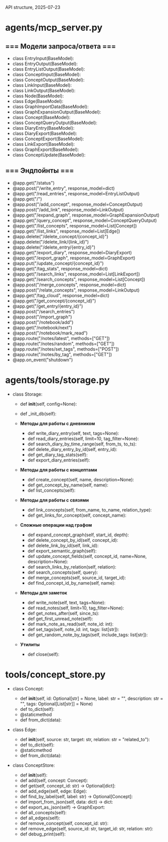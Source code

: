 API structure, 2025-07-23

# agents/mcp_server.py

## === Модели запроса/ответа ===

- class EntryInput(BaseModel):
- class EntryOutput(BaseModel):
- class EntryListOutput(BaseModel):
- class ConceptInput(BaseModel):
- class ConceptOutput(BaseModel):
- class LinkInput(BaseModel):
- class LinkOutput(BaseModel):
- class Node(BaseModel):
- class Edge(BaseModel):
- class GraphImportData(BaseModel):
- class GraphExpansionOutput(BaseModel):
- class Concept(BaseModel):
- class ConceptQueryOutput(BaseModel):
- class DiaryEntry(BaseModel):
- class DiaryExport(BaseModel):
- class ConceptExport(BaseModel):
- class LinkExport(BaseModel):
- class GraphExport(BaseModel):
- class ConceptUpdate(BaseModel):

## === Эндпойнты ===

- @app.get("/status")
- @app.post("/write_entry", response_model=dict)
- @app.get("/read_entries", response_model=EntryListOutput)
- @app.get("/")
- @app.post("/add_concept", response_model=ConceptOutput)
- @app.post("/add_link", response_model=LinkOutput)
- @app.get("/expand_graph", response_model=GraphExpansionOutput)
- @app.get("/query_concept", response_model=ConceptQueryOutput)
- @app.get("/list_concepts", response_model=List[Concept])
- @app.get("/list_links", response_model=List[Edge])
- @app.delete("/delete_concept/{concept_id}")
- @app.delete("/delete_link/{link_id}")
- @app.delete("/delete_entry/{entry_id}")
- @app.get("/export_diary", response_model=DiaryExport)
- @app.get("/export_graph", response_model=GraphExport)
- @app.put("/update_concept/{concept_id}")
- @app.get("/tag_stats", response_model=dict)
- @app.get("/search_links", response_model=List[LinkExport])
- @app.get("/search_concepts", response_model=List[Concept])
- @app.post("/merge_concepts", response_model=dict)
- @app.post("/relate_concepts", response_model=LinkOutput)
- @app.get("/tag_cloud", response_model=dict)
- @app.get("/get_concept/{concept_id}")
- @app.get("/get_entry/{entry_id}")
- @app.post("/search_entries")
- @app.post("/import_graph")
- @app.post("/notebook/add")
- @app.get("/notebook/next")
- @app.post("/notebook/mark_read")
- @app.route("/notes/latest", methods=["GET"])
- @app.route("/notes/random", methods=["GET"])
- @app.route("/notes/set_tags", methods=["POST"])
- @app.route("/notes/by_tag", methods=["GET"])
- @app.on_event("shutdown")

# agents/tools/storage.py

- class Storage:
  - def __init__(self, config=None):
  - def _init_db(self):
  - **Методы для работы с дневником**
    - def write_diary_entry(self, text, tags=None):
    - def read_diary_entries(self, limit=10, tag_filter=None):
    - def search_diary_by_time_range(self, from_ts, to_ts):
    - def delete_diary_entry_by_id(self, entry_id):
    - def get_diary_tag_stats(self):
    - def export_diary_entries(self):
  - **Методы для работы с концептами**
    - def create_concept(self, name, description=None):
    - def get_concept_by_name(self, name):
    - def list_concepts(self):
  - **Методы для работы с связями**
    - def link_concepts(self, from_name, to_name, relation_type):
    - def get_links_for_concept(self, concept_name):
  - **Сложные операции над графом**
    - def expand_concept_graph(self, start_id, depth):
    - def delete_concept_by_id(self, concept_id):
    - def delete_link_by_id(self, link_id):
    - def export_semantic_graph(self):
    - def update_concept_fields(self, concept_id, name=None, description=None):
    - def search_links_by_relation(self, relation):
    - def search_concepts(self, query):
    - def merge_concepts(self, source_id, target_id):
    - def find_concept_id_by_name(self, name):
  - **Методы для заметок**
    - def write_note(self, text, tags=None):
    - def read_notes(self, limit=10, tag_filter=None):
    - def get_notes_after(self, since_ts):
    - def get_first_unread_note(self):
    - def mark_note_as_read(self, note_id: int):
    - def set_tags(self, note_id: int, tags: list[str]):
    - def get_random_note_by_tags(self, include_tags: list[str]):

  - **Утилиты**
    - def close(self):

# tools/concept_store.py

- class Concept:
  - def __init__(self, id: Optional[str] = None, label: str = "", description: str = "", tags: Optional[List[str]] = None)
  - def to_dict(self):
  - @staticmethod
  - def from_dict(data):

- class Edge:
  - def __init__(self, source: str, target: str, relation: str = "related_to"):
  - def to_dict(self):
  - @staticmethod
  - def from_dict(data):

- class ConceptStore:
  - def __init__(self):
  - def add(self, concept: Concept):
  - def get(self, concept_id: str) -> Optional[dict]:
  - def add_edge(self, edge: Edge):
  - def find_by_label(self, label: str) -> Optional[Concept]:
  - def import_from_json(self, data: dict) -> dict:
  - def export_as_json(self) -> GraphExport:
  - def all_concepts(self):
  - def all_edges(self):
  - def remove_concept(self, concept_id: str):
  - def remove_edge(self, source_id: str, target_id: str, relation: str):
  - def debug_print(self):

